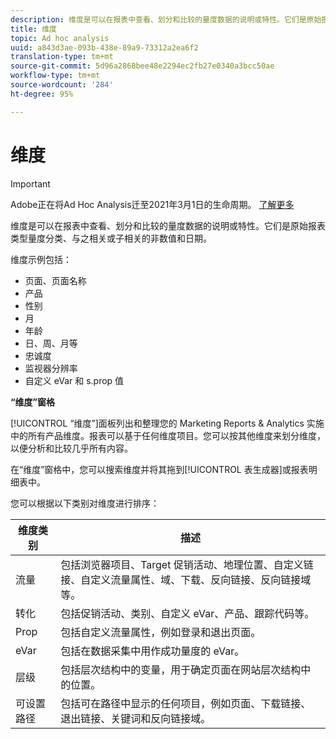 ```yaml
---
description: 维度是可以在报表中查看、划分和比较的量度数据的说明或特性。它们是原始报表类型量度分类、与之相关或子相关的非数值和日期。
title: 维度
topic: Ad hoc analysis
uuid: a843d3ae-093b-438e-89a9-73312a2ea6f2
translation-type: tm+mt
source-git-commit: 5d96a2868bee48e2294ec2fb27e0340a3bcc50ae
workflow-type: tm+mt
source-wordcount: '284'
ht-degree: 95%

---
```



# 维度

>[!IMPORTANT]
>
>Adobe正在将Ad Hoc Analysis迁至2021年3月1日的生命周期。 [了解更多](https://adobe.ly/discoverworkspace)

维度是可以在报表中查看、划分和比较的量度数据的说明或特性。它们是原始报表类型量度分类、与之相关或子相关的非数值和日期。

维度示例包括：

* 页面、页面名称
* 产品
* 性别
* 月
* 年龄
* 日、周、月等
* 忠诚度
* 监视器分辨率
* 自定义 eVar 和 s.prop 值

**“维度”窗格**

[!UICONTROL “维度”]面板列出和整理您的 Marketing Reports &amp; Analytics 实施中的所有产品维度。报表可以基于任何维度项目。您可以按其他维度来划分维度，以便分析和比较几乎所有内容。

在“维度”窗格中，您可以搜索维度并将其拖到[!UICONTROL 表生成器]或报表明细表中。

您可以根据以下类别对维度进行排序：

| 维度类别 | 描述 |
|--- |--- |
| 流量 | 包括浏览器项目、Target 促销活动、地理位置、自定义链接、自定义流量属性、域、下载、反向链接、反向链接域等。 |
| 转化 | 包括促销活动、类别、自定义 eVar、产品、跟踪代码等。 |
| Prop | 包括自定义流量属性，例如登录和退出页面。 |
| eVar | 包括在数据采集中用作成功量度的 eVar。 |
| 层级 | 包括层次结构中的变量，用于确定页面在网站层次结构中的位置。 |
| 可设置路径 | 包括可在路径中显示的任何项目，例如页面、下载链接、退出链接、关键词和反向链接域。 |
